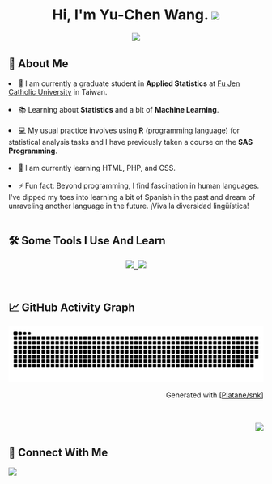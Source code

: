<h1 align="center">
Hi, I'm Yu-Chen Wang.
  <img src="https://media.giphy.com/media/hvRJCLFzcasrR4ia7z/giphy.gif" width="30">
</h1>
<p align="center"><img src="https://readme-typing-svg.herokuapp.com?font=comfortaa&color=016EEA&size=24&width=600&lines=Glad+to+see+you!&center=true"></p>

<!--
**yuchenwang89/yuchenwang89** is a ✨ _special_ ✨ repository because its `README.md` (this file) appears on your GitHub profile.

Here are some ideas to get you started:
-->

<h2> 👩 About Me </h2>

<li> 🏫  I am currently a graduate student in <strong>Applied Statistics</strong> at <a href="https://www.fju.edu.tw/" target="_blank"> Fu Jen Catholic University</a> in Taiwan. </li>
<br>
<li> 📚  Learning about <strong>Statistics</strong> and a bit of <strong>Machine Learning</strong>. </li>
<br>
<li> 💻  My usual practice involves using <strong>R</strong> (programming language) for statistical analysis tasks and I have previously taken a course on the <strong>SAS Programming</strong>. </li>
<br>
<li> 🌱  I am currently learning HTML, PHP, and CSS. </li>
<br>
<li> ⚡  Fun fact: Beyond programming, I find fascination in human languages. I've dipped my toes into learning a bit of Spanish in the past and dream of unraveling another language in the future. ¡Viva la diversidad lingüística! </li>
<br>
<h2> 🛠 Some Tools I Use And Learn </h2>
<p align="center">
  <a href="https://skillicons.dev">
    <img src="https://skillicons.dev/icons?i=r,mysql,py,html,css,php,js&theme=light"/>&nbsp
    <img src="https://cdn.icon-icons.com/icons2/2699/PNG/512/sas_logo_icon_170761.png" width="43"/>
  </a>
</p>
<br>
<h2> 📈 GitHub Activity Graph </h2>
<p align="center"><img src="https://raw.githubusercontent.com/yuchenwang89/yuchenwang89/output/github-contribution-grid-snake.svg"></p>
<p align="right">Generated with [<a href=https://github.com/Platane/snk target="_blank">Platane/snk</a>]</p><br/>
<p align="right"><img align="center" src="https://komarev.com/ghpvc/?username=yuchenwang89&color=blue&style=plastic&label=PROFILE+VIEWS+"></p>

<h2> 🔗 Connect With Me </h2>
<a href="linkedin.com/in/yu-chen-wang-634614287"  target="_blank">
    <img src="https://skillicons.dev/icons?i=linkedin&theme=light"/>
</a>

